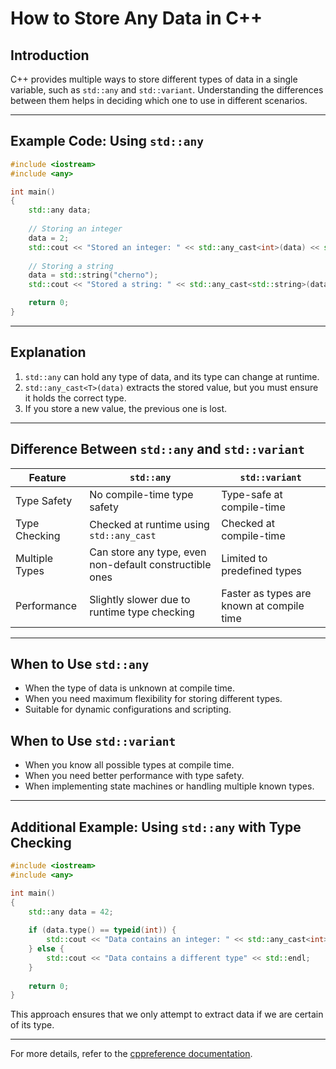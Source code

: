 # How to Store Any Data in C++

## Introduction
C++ provides multiple ways to store different types of data in a single variable, such as `std::any` and `std::variant`. Understanding the differences between them helps in deciding which one to use in different scenarios.

---

## Example Code: Using `std::any`
```cpp
#include <iostream>
#include <any>

int main()
{
    std::any data;
    
    // Storing an integer
    data = 2;
    std::cout << "Stored an integer: " << std::any_cast<int>(data) << std::endl;
    
    // Storing a string
    data = std::string("cherno");
    std::cout << "Stored a string: " << std::any_cast<std::string>(data) << std::endl;

    return 0;
}
```

---

## Explanation
1. `std::any` can hold any type of data, and its type can change at runtime.
2. `std::any_cast<T>(data)` extracts the stored value, but you must ensure it holds the correct type.
3. If you store a new value, the previous one is lost.

---

## Difference Between `std::any` and `std::variant`

| Feature       | `std::any`                           | `std::variant`                         |
|--------------|----------------------------------|----------------------------------|
| Type Safety  | No compile-time type safety    | Type-safe at compile-time       |
| Type Checking | Checked at runtime using `std::any_cast` | Checked at compile-time        |
| Multiple Types | Can store any type, even non-default constructible ones | Limited to predefined types     |
| Performance  | Slightly slower due to runtime type checking | Faster as types are known at compile time |

---

## When to Use `std::any`
- When the type of data is unknown at compile time.
- When you need maximum flexibility for storing different types.
- Suitable for dynamic configurations and scripting.

## When to Use `std::variant`
- When you know all possible types at compile time.
- When you need better performance with type safety.
- When implementing state machines or handling multiple known types.

---

## Additional Example: Using `std::any` with Type Checking
```cpp
#include <iostream>
#include <any>

int main()
{
    std::any data = 42;
    
    if (data.type() == typeid(int)) {
        std::cout << "Data contains an integer: " << std::any_cast<int>(data) << std::endl;
    } else {
        std::cout << "Data contains a different type" << std::endl;
    }
    
    return 0;
}
```

This approach ensures that we only attempt to extract data if we are certain of its type.

---

For more details, refer to the [cppreference documentation](https://en.cppreference.com/w/cpp/utility/any).

